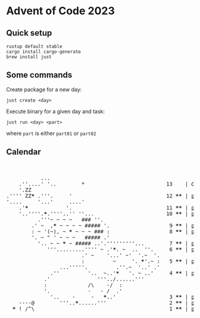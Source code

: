 # Advent of Code 2023

## Quick setup
``` shell
rustup default stable
cargo install cargo-generate
brew install just
```

## Some commands
Create package for a new day:
```shell
just create <day>
```

Execute binary for a given day and task:
```shell
just run <day> <part>
```
where `part` is either `part01` or `part02`

## Calendar
<pre><span aria-hidden="true">                                                 </span>
<span aria-hidden="true">                                                 </span>
<span aria-hidden="true">           <span>...</span>                                   </span>
<span aria-hidden="true">    <span>.''....'</span> <span>'..</span>        <i>*</i>                          <span>13</span>    | <i>Coming soon ...</i></span>
<span aria-hidden="true">    <span>'.ZZ</span>                                         </span>
<span title="Day 12, two stars" ><span>.''''</span> <span>ZZ</span><b>*</b> <span>.'''.</span>     <span>'</span>                              <span>12</span> <b>*</b><b>*</b> | <a href="https://adventofcode.com/2023/day/12" target="_blank">puzzle</a> | <a href="day-12/src/lib.rs">solution</a></span>
<span aria-hidden="true"><span>'....</span>     <span>'...'</span>     <span>....'</span>                        </span>
<span title="Day 11, two stars" >    <span>.'</span><b>*</b>            <span>'.</span>                              <span>11</span> <b>*</b><b>*</b> | <a href="https://adventofcode.com/2023/day/11" target="_blank">puzzle</a> | <a href="day-11/src/lib.rs">solution</a></span>
<span title="Day 10, two stars" >    <span>'..''''.</span><b>*</b><span>.''''..'</span><span>'</span> <span>''...</span>                       <span>10</span> <b>*</b><b>*</b> | <a href="https://adventofcode.com/2023/day/10" target="_blank">puzzle</a> | <a href="day-10/src/lib.rs">solution</a></span>
<span aria-hidden="true">          <span>.</span><span>'''</span><span>~</span> <span>~</span> <span>~</span> <span>~</span>   <span>###</span> <span>''.</span>                  </span>
<span title="Day 9, two stars" >        <span>.'</span> <span>~</span>  <span>,</span><b>*</b> <span>~</span> <span>~</span> <span>~</span> <span>~</span> <span>#####</span> <span>'.</span>                  <span> 9</span> <b>*</b><b>*</b> | <a href="https://adventofcode.com/2023/day/9" target="_blank">puzzle</a> | <a href="day-09/src/lib.rs">solution</a></span>
<span title="Day 8, two stars" >        <span>:</span> <span>~</span> <span>'</span><span>(~)</span><span>,</span> <span>~</span> <b>*</b> <span>~</span> <span>~</span> <span>~</span> <span>###</span> <span>:</span>                  <span> 8</span> <b>*</b><b>*</b> | <a href="https://adventofcode.com/2023/day/8" target="_blank">puzzle</a> | <a href="day-08/src/lib.rs">solution</a></span>
<span aria-hidden="true">        <span>'.</span> <span>~</span> <span>"</span> <span>'</span> <span>~</span> <span>~</span> <span>~</span>   <span>#####</span> <span>.'</span>                </span>
<span title="Day 7, two stars" >          <span>'..</span> <span>~</span> <span>~</span> <b>*</b> <span>~</span> <span>#####</span> <span>..'</span><span>.'''''''''...</span>       <span> 7</span> <b>*</b><b>*</b> | <a href="https://adventofcode.com/2023/day/7" target="_blank">puzzle</a> | <a href="day-07/src/lib.rs">solution</a></span>
<span title="Day 6, two stars" >             <span>'''.........'''</span><span>'</span> <span>~</span> <span>.'</span><b>*</b><span>.</span> <span>~</span>  <span>..</span>  <span>''.</span>    <span> 6</span> <b>*</b><b>*</b> | <a href="https://adventofcode.com/2023/day/6" target="_blank">puzzle</a> | <a href="day-06/src/lib.rs">solution</a></span>
<span aria-hidden="true">                        <span>.'</span> <span>~</span>    <span>'...'</span> <span>~</span><span>'</span>  <span>'.</span><span>~</span>  <span>'.</span></span>
<span title="Day 5, two stars" >                        <span>:</span>         <span>~</span>     <span>'.</span> <b>*</b><span>'.</span><span>~</span> <span>:</span>  <span> 5</span> <b>*</b><b>*</b> | <a href="https://adventofcode.com/2023/day/5" target="_blank">puzzle</a> | <a href="day-05/src/lib.rs">solution</a></span>
<span aria-hidden="true">                 <span>...''''</span><span>'.</span>         <span>.''.</span><span>~</span>  <span>'..'</span> <span>.'</span></span>
<span title="Day 4, two stars" >              <span>.''</span>         <span>'..</span>  <span>~</span><span>..'</span><b>*</b>   <span>'.</span> <span>~</span> <span>..'</span>    <span> 4</span> <b>*</b><b>*</b> | <a href="https://adventofcode.com/2023/day/4" target="_blank">puzzle</a> | <a href="day-04/src/lib.rs">solution</a></span>
<span aria-hidden="true">            <span>.'</span>               <span>'''..</span><span>/</span><span>......'''</span>     </span>
<span aria-hidden="true">            <span>:</span>             <span>/\</span>    <span>-</span><span>/</span>  <span>:</span>            </span>
<span aria-hidden="true">            <span>'.</span>            <span>-</span>   <span>-</span> <span>/</span>  <span>.'</span>            </span>
<span title="Day 3, two stars" >              <span>'..</span>    <span>-</span>     <span>-</span>   <b>*</b><span>..'</span>                <span> 3</span> <b>*</b><b>*</b> | <a href="https://adventofcode.com/2023/day/3" target="_blank">puzzle</a> | <a href="day-03/src/lib.rs">solution</a></span>
<span title="Day 2, two stars" >    <span>----@</span>        <span>'''..</span><b>*</b><span>......'''</span>                   <span> 2</span> <b>*</b><b>*</b> | <a href="https://adventofcode.com/2023/day/2" target="_blank">puzzle</a> | <a href="day-02/src/lib.rs">solution</a></span>
<span title="Day 1, two stars" >  <b>*</b> <span>!</span> <span>/^\</span>                                          <span> 1</span> <b>*</b><b>*</b> | <a href="https://adventofcode.com/2023/day/1" target="_blank">puzzle</a> | <a href="day-01/src/lib.rs">solution</a></span>
</pre>